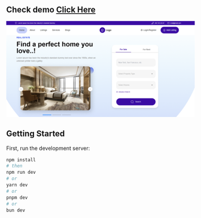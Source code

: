 ## Check demo [Click Here](https://nextjs-baykar-case.vercel.app/)
[![alt text](readme-image.png)](https://nextjs-baykar-case.vercel.app/)
## Getting Started

First, run the development server:

```bash
npm install
# then
npm run dev
# or
yarn dev
# or
pnpm dev
# or
bun dev
```
